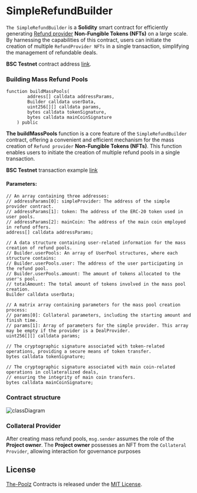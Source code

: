 # SimpleRefundBuilder

`The SimpleRefundBuilder` is a **Solidity** smart contract for efficiently generating [Refund provider](https://github.com/The-Poolz/LockDealNFT/tree/master/contracts/AdvancedProviders/RefundProvider) **Non-Fungible Tokens (NFTs)** on a large scale. By harnessing the capabilities of this contract, users can initiate the creation of multiple `RefundProvider NFTs` in a single transaction, simplifying the management of refundable deals.

**BSC Testnet** contract address [link](https://testnet.bscscan.com/address/0x9c39a03459522185a1598d4ad2a9ccccb0f5ff8f).

### Building Mass Refund Pools

```solidity
function buildMassPools(
        address[] calldata addressParams,
        Builder calldata userData,
        uint256[][] calldata params,
        bytes calldata tokenSignature,
        bytes calldata mainCoinSignature
    ) public
```

**The buildMassPools** function is a core feature of the `SimpleRefundBuilder` contract, offering a convenient and efficient mechanism for the mass creation of `Refund provider` **Non-Fungible Tokens (NFTs)**. This function enables users to initiate the creation of multiple refund pools in a single transaction.

**BSC Testnet** transaction example [link](https://testnet.bscscan.com/tx/0xc997126c7f59d7750e07447de84b612fe40c81e5390281d35f51a20ada1f72bf)

#### Parameters:

```solidity
// An array containing three addresses:
// addressParams[0]: simpleProvider: The address of the simple provider contract.
// addressParams[1]: token: The address of the ERC-20 token used in user pools.
// addressParams[2]: mainCoin: The address of the main coin employed in refund offers.
address[] calldata addressParams;
```

```solidity
// A data structure containing user-related information for the mass creation of refund pools.
// Builder.userPools: An array of UserPool structures, where each structure contains:
// Builder.userPools.user: The address of the user participating in the refund pool.
// Builder.userPools.amount: The amount of tokens allocated to the user's pool.
// totalAmount: The total amount of tokens involved in the mass pool creation.
Builder calldata userData;
```

```solidity
// A matrix array containing parameters for the mass pool creation process:
// params[0]: Collateral parameters, including the starting amount and finish time.
// params[1]: Array of parameters for the simple provider. This array may be empty if the provider is a DealProvider.
uint256[][] calldata params;
```

```solidity
// The cryptographic signature associated with token-related operations, providing a secure means of token transfer.
bytes calldata tokenSignature;
```

```solidity
// The cryptographic signature associated with main coin-related operations in collateralized deals,
// ensuring the integrity of main coin transfers.
bytes calldata mainCoinSignature;
```

### Contract structure

![classDiagram](https://github.com/The-Poolz/LockDealNFT/assets/68740472/c0b55b93-689d-48e0-a717-3f0d3fd65545)

### Collateral Provider

After creating mass refund pools, `msg.sender` assumes the role of the **Project owner**. The **Project owner** possesses an NFT from the `Collateral Provider`, allowing interaction for governance purposes

## License

[The-Poolz](https://poolz.finance/) Contracts is released under the [MIT License](https://github.com/The-Poolz/LockDealNFT.Builders/blob/master/LICENSE).
